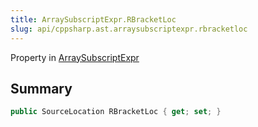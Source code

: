```yaml
---
title: ArraySubscriptExpr.RBracketLoc
slug: api/cppsharp.ast.arraysubscriptexpr.rbracketloc
---
```

Property in [ArraySubscriptExpr](/api/cppsharp/ast/arraysubscriptexpr)

## Summary



```csharp
public SourceLocation RBracketLoc { get; set; }
```

